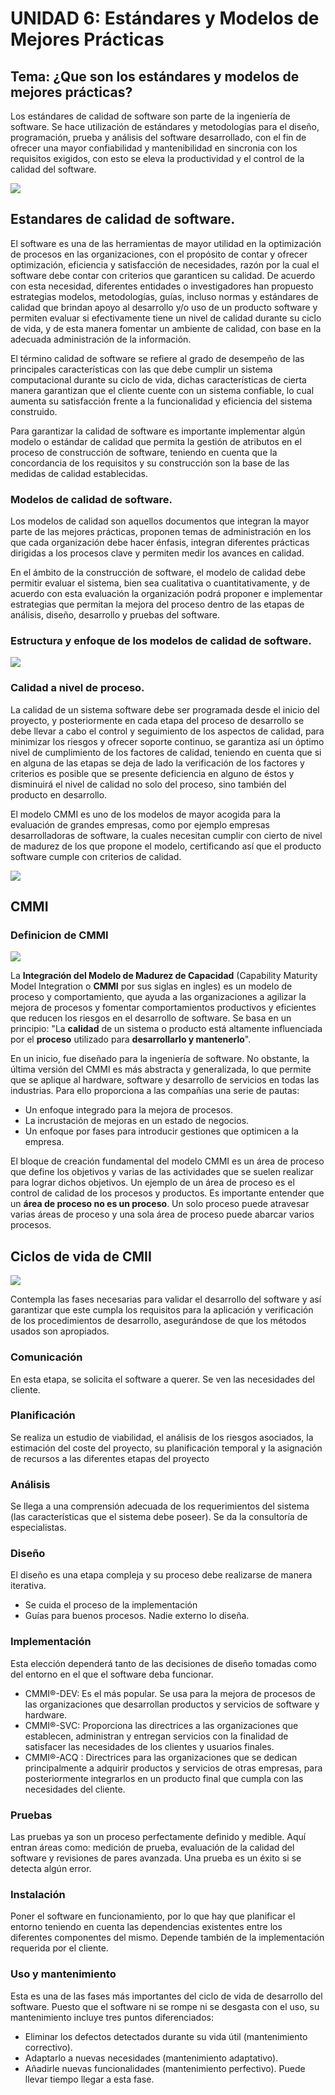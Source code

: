 # **UNIDAD 6: Estándares y Modelos de Mejores Prácticas**

## **Tema: ¿Que son los estándares y modelos de mejores prácticas?**

Los estándares de calidad de software son parte de la ingeniería de software. Se hace utilización de estándares y metodologías para el diseño, programación, prueba y análisis del software desarrollado, con el fin de ofrecer una mayor confiabilidad y mantenibilidad en sincronia con los requisitos exigidos, con esto se eleva la productividad y el control de la calidad del software.

![](https://x.utel.edu.mx/repositorios/uploads/2020/07/M1DIS05B.jpg)

## **Estandares de calidad de software.**
El software es una de las herramientas de mayor utilidad en la optimización de procesos en las organizaciones, con el propósito de contar y ofrecer optimización, eficiencia y satisfacción de necesidades, razón por la cual el software debe contar con criterios que garanticen su calidad. De acuerdo con esta necesidad, diferentes entidades o investigadores han propuesto estrategias modelos, metodologías, guías, incluso normas y estándares de calidad que brindan apoyo al desarrollo y/o uso de un producto software y permiten evaluar si efectivamente tiene un nivel de calidad durante su ciclo de vida, y de esta manera fomentar un ambiente de calidad, con base en la adecuada administración de la información.

El término calidad de software se refiere al grado de desempeño de las principales características con las que debe cumplir un sistema computacional durante su ciclo de vida, dichas características de cierta manera garantizan que el cliente cuente con un sistema confiable, lo cual aumenta su satisfacción frente a la funcionalidad y eficiencia del sistema construido.

Para garantizar la calidad de software es importante implementar algún modelo o estándar de calidad que permita la gestión de atributos en el proceso de construcción de software, teniendo en cuenta que la concordancia de los requisitos y su construcción son la base de las medidas de calidad establecidas.

### **Modelos de calidad de software.**

Los modelos de calidad son aquellos documentos que integran la mayor parte de las mejores prácticas, proponen temas de administración en los que cada organización debe hacer énfasis, integran diferentes prácticas dirigidas a los procesos clave y permiten medir los avances en calidad.

En el ámbito de la construcción de software, el modelo de calidad debe permitir evaluar el sistema, bien sea cualitativa o cuantitativamente, y de acuerdo con esta evaluación la organización podrá proponer e implementar estrategias que permitan la mejora del proceso dentro de las etapas de análisis, diseño, desarrollo y pruebas del software.
###  Estructura y enfoque de los modelos de calidad de software.

![](https://www.redalyc.org/journal/2654/265452747018/1900-3803-entra-13-01-00236-gf1.png)

### Calidad a nivel de proceso.

La calidad de un sistema software debe ser programada desde el inicio del proyecto, y posteriormente en cada etapa del proceso de desarrollo se debe llevar a cabo el control y seguimiento de los aspectos de calidad, para minimizar los riesgos y ofrecer soporte continuo, se garantiza así un óptimo nivel de cumplimiento de los factores de calidad, teniendo en cuenta que si en alguna de las etapas se deja de lado la verificación de los factores y criterios es posible que se presente deficiencia en alguno de éstos y disminuirá el nivel de calidad no solo del proceso, sino también del producto en desarrollo.

El modelo CMMI es uno de los modelos de mayor acogida para la evaluación de grandes empresas, como por ejemplo empresas desarrolladoras de software, la cuales necesitan cumplir con cierto de nivel de madurez de los que propone el modelo, certificando así que el producto software cumple con criterios de calidad.

![](https://gbitcorp.com/site/assets/files/1724/cmmi2.471x0-is.png)

## **CMMI**

### Definicion de CMMI

![](https://www.globalbit.co/wp-content/uploads/2019/07/cmmi-cover-blog.png)

La **Integración del Modelo de Madurez de Capacidad** (Capability Maturity Model Integration o **CMMI** por sus siglas en ingles) es un modelo de proceso y comportamiento, que ayuda a las organizaciones a agilizar la mejora de procesos y fomentar comportamientos productivos y eficientes que reducen los riesgos en el desarrollo de software.
Se basa en un principio: "La **calidad** de un sistema o producto está altamente influenciada por el **proceso** utilizado para **desarrollarlo y mantenerlo**".

En un inicio, fue diseñado para la ingeniería de software. No obstante, la última versión del CMMI es más abstracta y generalizada, lo que permite que se aplique al hardware, software y desarrollo de servicios en todas las industrias. Para ello proporciona a las compañías una serie de pautas:

- Un enfoque integrado para la mejora de procesos.
- La incrustación de mejoras en un estado de negocios.
- Un enfoque por fases para introducir gestiones que optimicen a la empresa.

El bloque de creación fundamental del modelo CMMI es un área de proceso que define los objetivos y varias de las actividades que se suelen realizar para lograr dichos objetivos. Un ejemplo de un área de proceso es el control de calidad de los procesos y productos. Es importante entender que un **área de proceso no es un proceso**. Un solo proceso puede atravesar varias áreas de proceso y una sola área de proceso puede abarcar varios procesos.

## Ciclos de vida de CMII

![](https://www.webcreek.com/wp-content/uploads/2018/08/Aug8_Lifecycle_BlogWebsite1.jpg)

Contempla las fases necesarias para validar el desarrollo del software y así garantizar que este cumpla los requisitos para la aplicación y verificación de los procedimientos de desarrollo, asegurándose de que los métodos usados son apropiados.

### Comunicación
En esta etapa, se solicita el software a querer. Se ven las necesidades del cliente.

### Planificación
Se realiza un estudio de viabilidad, el análisis de los riesgos asociados, la estimación del coste del proyecto, su planificación temporal y la asignación de recursos a las diferentes etapas del proyecto

### Análisis
Se llega a una comprensión adecuada de los requerimientos del sistema (las características que el sistema debe poseer). Se da la consultoría de especialistas.

### Diseño
El diseño es una etapa compleja y su proceso debe realizarse de manera iterativa.
* Se cuida el proceso de la implementación
* Guías para buenos procesos. Nadie externo lo diseña.

### Implementación
Esta elección dependerá tanto de las decisiones de diseño tomadas como del entorno en el que el software deba funcionar.
* CMMI®-DEV: Es el más popular. Se usa para la mejora de procesos de las organizaciones que desarrollan productos y servicios de software y hardware.
* CMMI®-SVC: Proporciona las directrices a las organizaciones que establecen, administran  y entregan servicios con la finalidad de satisfacer las necesidades de los clientes y usuarios finales.
* CMMI®-ACQ : Directrices para las organizaciones que se dedican principalmente a adquirir productos y servicios de otras empresas, para posteriormente integrarlos en un producto final que cumpla con las necesidades del cliente.

### Pruebas
Las pruebas ya son un proceso perfectamente definido y medible. Aquí entran áreas como: medición de prueba, evaluación de la calidad del software y revisiones de pares avanzada. Una prueba es un éxito si se detecta algún error.

### Instalación
Poner el software en funcionamiento, por lo que hay que planificar el entorno teniendo en cuenta las dependencias existentes entre los diferentes componentes del mismo. Depende también de la implementación requerida por el cliente.

### Uso y mantenimiento
Esta es una de las fases más importantes del ciclo de vida de desarrollo del software. Puesto que el software ni se rompe ni se desgasta con el uso, su mantenimiento incluye tres puntos diferenciados:

* Eliminar los defectos detectados durante su vida útil (mantenimiento correctivo).
* Adaptarlo a nuevas necesidades (mantenimiento adaptativo). 
* Añadirle nuevas funcionalidades (mantenimiento perfectivo).
Puede llevar tiempo llegar a esta fase.



